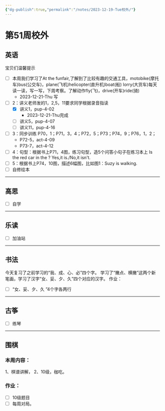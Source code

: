 ```yaml
---
{"dg-publish":true,"permalink":"/notes/2023-12-19-Tue校外/"}
---
```



# 第51周校外
## 英语
宝贝们温馨提示
- [ ] 本周我们学习了At the funfair,了解到了比较有趣的交通工具，motobike(摩托车)bus(公交车)，plane(飞机)helicopter(直升机)boat(船) lorry(大货车)每天读一读，写一写，下周考察。了解动作fly(飞)，drive(开车)ride(骑)
	- 2023-12-21-Thu 写
- [ ] 2：讲义老师发的1，2,5，11要求同学根据录音指读
	- [x] 讲义1，pup-4-02
		- 2023-12-21-Thu完成
	- [ ] 讲义5，pup-4-07
	- [ ] 讲义11，pup-4-16
- [ ] 3：同步训练 P70，1；P71，3，4；P72，5；P73；P74，9；P76，1，2；
	- P72-5，act-4-09
	- P73-7，act-4-12
- [ ] 4：句型：根据书上P71，4图，练习句型，造5个问答小句子在练习本上
	Is the red car in the ?
	Yes,it is./No,it isn't.
- [ ] 5：根据书上P74，10图，描述6幅图，比如图1：Suzy is walking.
- [ ] 自修绘本
	
---
## 高思
- [ ] 自学

---
## 乐读
- [ ] 加油站
---
## 书法
今天复习了之前学习的“我、成、心、必”四个字。
学习了“撇点、横撇”这两个新笔画，学习了汉字“女、妥、夕、久”四个对应的汉字。
作业：
- [ ] “女、妥、夕、久 ”4个字各两行

---
## 古筝
- [ ] 练琴
---
## 围棋
### 本周内容：
1、棋谱讲解，
2、10级，枷吃。
### 作业：
- [ ] 10级题目
- [ ] 每周对局。